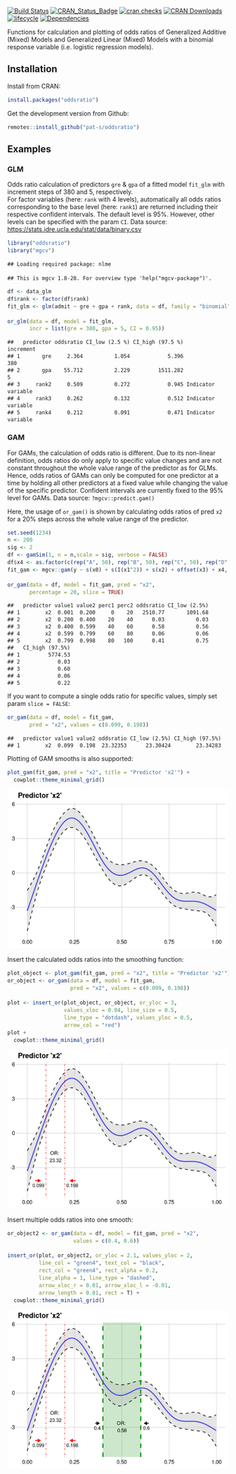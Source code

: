 
[![Build
Status](https://travis-ci.org/pat-s/oddsratio.svg?branch=master)](https://travis-ci.org/pat-s/oddsratio)
[![CRAN\_Status\_Badge](http://www.r-pkg.org/badges/version-ago/oddsratio)](https://cran.r-project.org/package=oddsratio)
[![cran
checks](https://cranchecks.info/badges/worst/oddsratio)](https://cran.r-project.org/web/checks/check_results_oddsratio.html)
[![CRAN
Downloads](https://cranlogs.r-pkg.org/badges/oddsratio)](https://cran.rstudio.com/web/packages/oddsratio/index.html)
[![lifecycle](https://img.shields.io/badge/lifecycle-stable-blue.svg)](https://www.tidyverse.org/lifecycle/#stable)
[![Dependencies](https://tinyverse.netlify.com/badge/oddsratio)](https://cran.r-project.org/package=oddsratio)

Functions for calculation and plotting of odds ratios of Generalized
Additive (Mixed) Models and Generalized Linear (Mixed) Models with a
binomial response variable (i.e. logistic regression models).

## Installation

Install from CRAN:

``` r
install.packages("oddsratio")
```

Get the development version from Github:

``` r
remotes::install_github("pat-s/oddsratio")
```

## Examples

### GLM

Odds ratio calculation of predictors `gre` & `gpa` of a fitted model
`fit_glm` with increment steps of 380 and 5, respectively.  
For factor variables (here: `rank` with 4 levels), automatically all
odds ratios corresponding to the base level (here: `rank1`) are returned
including their respective confident intervals. The default level is
95%. However, other levels can be specified with the param `CI`. Data
source: <https://stats.idre.ucla.edu/stat/data/binary.csv>

``` r
library("oddsratio")
library("mgcv")
```

    ## Loading required package: nlme

    ## This is mgcv 1.8-28. For overview type 'help("mgcv-package")'.

``` r
df <- data_glm
df$rank <- factor(df$rank)
fit_glm <- glm(admit ~ gre + gpa + rank, data = df, family = "binomial")

or_glm(data = df, model = fit_glm, 
       incr = list(gre = 380, gpa = 5, CI = 0.95))
```

    ##   predictor oddsratio CI_low (2.5 %) CI_high (97.5 %)          increment
    ## 1       gre     2.364          1.054            5.396                380
    ## 2       gpa    55.712          2.229         1511.282                  5
    ## 3     rank2     0.509          0.272            0.945 Indicator variable
    ## 4     rank3     0.262          0.132            0.512 Indicator variable
    ## 5     rank4     0.212          0.091            0.471 Indicator variable

### GAM

For GAMs, the calculation of odds ratio is different. Due to its
non-linear definition, odds ratios do only apply to specific value
changes and are not constant throughout the whole value range of the
predictor as for GLMs. Hence, odds ratios of GAMs can only be computed
for one predictor at a time by holding all other predictors at a fixed
value while changing the value of the specific predictor. Confident
intervals are currently fixed to the 95% level for GAMs. Data source:
`?mgcv::predict.gam()`

Here, the usage of `or_gam()` is shown by calculating odds ratios of
pred `x2` for a 20% steps across the whole value range of the predictor.

``` r
set.seed(1234)
n <- 200
sig <- 2
df <- gamSim(1, n = n,scale = sig, verbose = FALSE)
df$x4 <- as.factor(c(rep("A", 50), rep("B", 50), rep("C", 50), rep("D", 50)))
fit_gam <- mgcv::gam(y ~ s(x0) + s(I(x1^2)) + s(x2) + offset(x3) + x4, data = df)

or_gam(data = df, model = fit_gam, pred = "x2",
       percentage = 20, slice = TRUE)
```

    ##   predictor value1 value2 perc1 perc2 oddsratio CI_low (2.5%)
    ## 1        x2  0.001  0.200     0    20   2510.77       1091.68
    ## 2        x2  0.200  0.400    20    40      0.03          0.03
    ## 3        x2  0.400  0.599    40    60      0.58          0.56
    ## 4        x2  0.599  0.799    60    80      0.06          0.06
    ## 5        x2  0.799  0.998    80   100      0.41          0.75
    ##   CI_high (97.5%)
    ## 1         5774.53
    ## 2            0.03
    ## 3            0.60
    ## 4            0.06
    ## 5            0.22

If you want to compute a single odds ratio for specific values, simply
set param `slice = FALSE`:

``` r
or_gam(data = df, model = fit_gam,
       pred = "x2", values = c(0.099, 0.198))
```

    ##   predictor value1 value2 oddsratio CI_low (2.5%) CI_high (97.5%)
    ## 1        x2  0.099  0.198  23.32353      23.30424        23.34283

Plotting of GAM smooths is also supported:

``` r
plot_gam(fit_gam, pred = "x2", title = "Predictor 'x2'") +
  cowplot::theme_minimal_grid()
```

![](README_files/figure-gfm/unnamed-chunk-4-1.png)<!-- -->

Insert the calculated odds ratios into the smoothing function:

``` r
plot_object <- plot_gam(fit_gam, pred = "x2", title = "Predictor 'x2'")
or_object <- or_gam(data = df, model = fit_gam, 
                    pred = "x2", values = c(0.099, 0.198))

plot <- insert_or(plot_object, or_object, or_yloc = 3,
                  values_xloc = 0.04, line_size = 0.5, 
                  line_type = "dotdash", values_yloc = 0.5,
                  arrow_col = "red")
plot +
  cowplot::theme_minimal_grid()
```

![](README_files/figure-gfm/unnamed-chunk-5-1.png)<!-- -->

Insert multiple odds ratios into one smooth:

``` r
or_object2 <- or_gam(data = df, model = fit_gam, pred = "x2", 
                     values = c(0.4, 0.6))

insert_or(plot, or_object2, or_yloc = 2.1, values_yloc = 2,
          line_col = "green4", text_col = "black",
          rect_col = "green4", rect_alpha = 0.2,
          line_alpha = 1, line_type = "dashed",
          arrow_xloc_r = 0.01, arrow_xloc_l = -0.01,
          arrow_length = 0.01, rect = T) +
  cowplot::theme_minimal_grid()
```

![](README_files/figure-gfm/unnamed-chunk-6-1.png)<!-- -->
